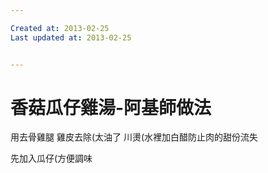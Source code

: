 ```yaml
---

Created at: 2013-02-25
Last updated at: 2013-02-25


---
```


# 香菇瓜仔雞湯-阿基師做法


用去骨雞腿
雞皮去除(太油了
川燙(水裡加白醋防止肉的甜份流失

先加入瓜仔(方便調味

